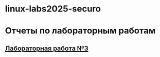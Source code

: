 # linux-labs2025-securo

# Отчеты по лабораторным работам

## [Лабораторная работа №3](https://www.dropbox.com/scl/fo/m1pfhvgwvbulxemg13vz1/AI8ViMp078x41xQrKlfmOIs?rlkey=xku1i91qcka0q6fd4wl7ufysp&st=s42e0ldb&dl=0)

